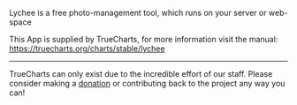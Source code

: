 Lychee is a free photo-management tool, which runs on your server or web-space

This App is supplied by TrueCharts, for more information visit the manual: https://truecharts.org/charts/stable/lychee

---

TrueCharts can only exist due to the incredible effort of our staff.
Please consider making a [donation](https://truecharts.org/docs/about/sponsor) or contributing back to the project any way you can!
